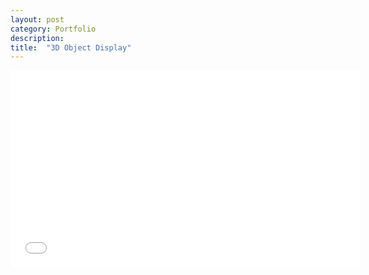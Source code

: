 ```yaml
---
layout: post
category: Portfolio 
description: 
title:  "3D Object Display"
---
```

<iframe 
  width="560" 
  height="315" 
  src="/assets/img/3dDisplayDemoTrimmed.mov"
  frameborder="0" 
  allowfullscreen>
</iframe>

